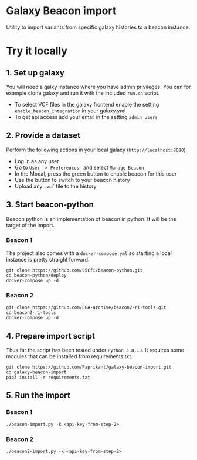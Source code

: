 # Galaxy Beacon import

Utility to import variants from specific galaxy histories to a beacon instance.

##

# Try it locally

## 1. Set up galaxy

You will need a galxy instance where you have admin privileges. You can for example clone galaxy and run it with the included `run.sh` script.

* To select VCF files in the galaxy frontend enable the setting `enable_beacon_integration` in your galaxy.yml
* To get api access add your email in the setting `admin_users`

## 2. Provide a dataset

Perform the following actions in your local galaxy (`http://localhost:8080`)

* Log in as any user
* Go to `User -> Preferences ` and select `Manage Beacon`
* In the Modal, press the green button to enable beacon for this user
* Use the button to switch to your beacon history
* Upload any `.vcf` file to the history

## 3. Start beacon-python

Beacon python is an implementation of beacon in python. It will be the target of the import.

### Beacon 1 
The project also comes with a `docker-compose.yml` so starting a local instance is pretty straight forward.

    git clone https://github.com/CSCfi/beacon-python.git
    cd beacon-python/deploy
    docker-compose up -d

### Beacon 2

    git clone https://github.com/EGA-archive/beacon2-ri-tools.git
    cd beacon2-ri-tools
    docker-compose up -d


## 4. Prepare import script

Thus far the script has been tested under `Python 3.8.10`. It requires some modules that can be installed from 
requirements.txt.

    git clone https://github.com/Paprikant/galaxy-beacon-import.git
    cd galaxy-beacon-import
    pip3 install -r requirements.txt

    
    
## 5. Run the import

### Beacon 1

    ./beacon-import.py -k <api-key-from-step-2>

### Beacon 2 

    ./beacon2-import.py -k <api-key-from-step-2>
